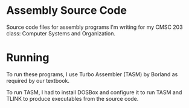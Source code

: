# Assembly Source Code

Source code files for assembly programs I'm writing for my CMSC 203 class: Computer Systems and Organization.

# Running

To run these programs, I use Turbo Assembler (TASM) by Borland as required by our textbook.

To run TASM, I had to install DOSBox and configure it to run TASM and TLINK to produce executables from the source code.